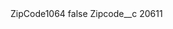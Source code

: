 <?xml version="1.0" encoding="UTF-8"?>
<CustomMetadata xmlns="http://soap.sforce.com/2006/04/metadata" xmlns:xsi="http://www.w3.org/2001/XMLSchema-instance" xmlns:xsd="http://www.w3.org/2001/XMLSchema">
    <label>ZipCode1064</label>
    <protected>false</protected>
    <values>
        <field>Zipcode__c</field>
        <value xsi:type="xsd:string">20611</value>
    </values>
</CustomMetadata>
